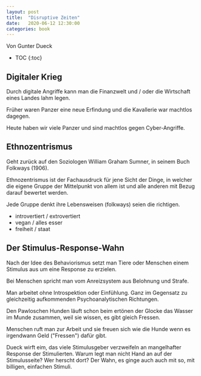 ```yaml
---
layout: post
title:  "Disruptive Zeiten"
date:   2020-06-12 12:30:00
categories: book
---
```


Von Gunter Dueck

* TOC
{:toc}

## Digitaler Krieg

Durch digitale Angriffe kann man die Finanzwelt und / oder die Wirtschaft eines Landes lahm legen.

Früher waren Panzer eine neue Erfindung und die Kavallerie war machtlos dagegen.

Heute haben wir viele Panzer und sind machtlos gegen Cyber-Angriffe.


## Ethnozentrismus

Geht zurück auf den Soziologen William Graham Sumner, in seinem Buch Folkways (1906).

Ethnozentrismus ist der Fachausdruck für jene Sicht der Dinge, in welcher die eigene Gruppe der Mittelpunkt von allem ist und alle anderen mit Bezug darauf bewertet werden.

Jede Gruppe denkt ihre Lebensweisen (folkways) seien die richtigen.

- introvertiert / extrovertiert
- vegan / alles esser
- freiheit / staat


## Der Stimulus-Response-Wahn

Nach der Idee des Behaviorismus setzt man Tiere oder Menschen einem Stimulus aus um eine Response zu erzielen.

Bei Menschen spricht man vom Anreizsystem aus Belohnung und Strafe.

Man arbeitet ohne Introspektion oder Einfühlung. Ganz im Gegensatz zu gleichzeitig aufkommenden Psychoanalytischen Richtungen.

Den Pawloschen Hunden läuft schon beim ertönen der Glocke das Wasser im Munde zusammen, weil sie wissen, es gibt gleich Fressen.

Menschen ruft man zur Arbeit und sie freuen sich wie die Hunde wenn es irgendwann Geld ("Fressen") dafür gibt.

Dueck wirft eim, das viele Stimulusgeber verzweifeln an mangelhafter Response der Stimulierten. Warum legt man nicht Hand an auf der Stimulusseite? Wer herscht dort? Der Wahn, es ginge auch auch mit so, mit billigen, einfachen Stimuli.

